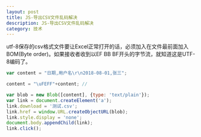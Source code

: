```yaml
---
layout: post
title: JS-导出CSV文件乱码解决
description: JS-导出CSV文件乱码解决
category: 技术
---
```

utf-8保存的csv格式文件要让Excel正常打开的话，必须加入在文件最前面加入BOM(Byte order)。如果接收者收到以EF BB BF开头的字节流，就知道这是UTF-8编码了。
```javascript
var content = "日期,用户名\r\n2018-08-01,张三"; 

content = "\uFEFF"+content; //

var blob = new Blob([content], {type: 'text/plain'});
var link = document.createElement('a');
link.download = '测试.csv';
link.href = window.URL.createObjectURL(blob);
link.style.display = 'none';
document.body.appendChild(link);
link.click();      
```